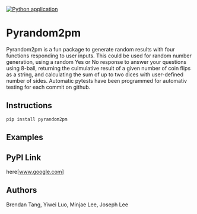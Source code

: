 [![Python application](https://github.com/software-students-spring2024/3-python-package-exercise-se-2pm3/actions/workflows/python-app.yml/badge.svg)](https://github.com/software-students-spring2024/3-python-package-exercise-se-2pm3/actions/workflows/python-app.yml)
# Pyrandom2pm

Pyrandom2pm is a fun package to generate random results with four functions responding to user inputs. This could be used for random number generation, using a random Yes or No response to answer your questions using 8-ball, returning the culmulative result of a given number of coin flips as a string, and calculating the sum of up to two dices with user-defined number of sides. Automatic pytests have been programmed for automativ testing for each commit on github.

## Instructions

`pip install pyrandom2pm`

## Examples

## PyPI Link
here[www.google.com]

## Authors
Brendan Tang, Yiwei Luo, Minjae Lee, Joseph Lee
